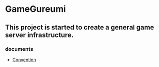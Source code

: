 # GameGureumi

## This project is started to create a general game server infrastructure.

### documents
- [Convention](./documents/conventions/convention.md)